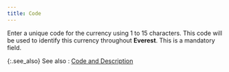 ```yaml
---
title: Code
---
```



Enter a unique code for the currency using 1 to 15 characters. This  code will be used to identify this currency throughout **Everest**.  This is a mandatory field.


{:.see_also}
See also
: [Code  and Description]({{site.sc_baseurl}}/options/multicurrency/setup/defining/details/general-information/code_and_description_currency_profile.html)
